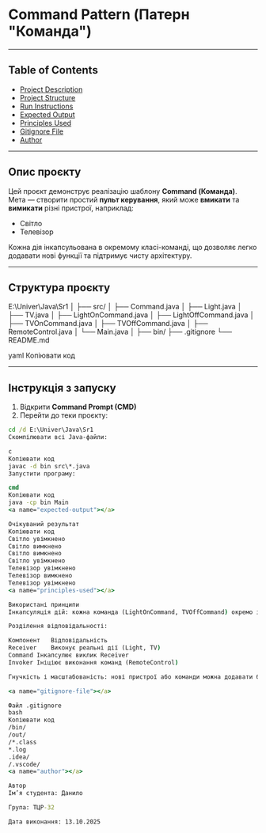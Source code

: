 # Command Pattern (Патерн "Команда")

---

## Table of Contents
- [Project Description](#project-description)
- [Project Structure](#project-structure)
- [Run Instructions](#run-instructions)
- [Expected Output](#expected-output)
- [Principles Used](#principles-used)
- [Gitignore File](#gitignore-file)
- [Author](#author)

---

<a name="project-description"></a>
## Опис проєкту
Цей проєкт демонструє реалізацію шаблону **Command (Команда)**.  
Мета — створити простий **пульт керування**, який може **вмикати** та **вимикати** різні пристрої, наприклад:

- Світло  
- Телевізор  

Кожна дія інкапсульована в окремому класі-команді, що дозволяє легко додавати нові функції та підтримує чисту архітектуру.

---

<a name="project-structure"></a>
## Структура проєкту
E:\Univer\Java\Sr1
│
├── src/
│ ├── Command.java
│ ├── Light.java
│ ├── TV.java
│ ├── LightOnCommand.java
│ ├── LightOffCommand.java
│ ├── TVOnCommand.java
│ ├── TVOffCommand.java
│ ├── RemoteControl.java
│ └── Main.java
│
├── bin/
├── .gitignore
└── README.md

yaml
Копіювати код

---

<a name="run-instructions"></a>
## Інструкція з запуску
1. Відкрити **Command Prompt (CMD)**  
2. Перейти до теки проєкту:

```cmd
cd /d E:\Univer\Java\Sr1
Скомпілювати всі Java-файли:

c
Копіювати код
javac -d bin src\*.java
Запустити програму:

cmd
Копіювати код
java -cp bin Main
<a name="expected-output"></a>

Очікуваний результат
Копіювати код
Світло увімкнено
Світло вимкнено
Світло вимкнено
Світло увімкнено
Телевізор увімкнено
Телевізор вимкнено
Телевізор увімкнено
<a name="principles-used"></a>

Використані принципи
Інкапсуляція дій: кожна команда (LightOnCommand, TVOffCommand) окремо інкапсулює дію.

Розділення відповідальності:

Компонент	Відповідальність
Receiver	Виконує реальні дії (Light, TV)
Command	Інкапсулює виклик Receiver
Invoker	Ініціює виконання команд (RemoteControl)

Гнучкість і масштабованість: нові пристрої або команди можна додавати без зміни існуючого коду.

<a name="gitignore-file"></a>

Файл .gitignore
bash
Копіювати код
/bin/
/out/
/*.class
*.log
.idea/
/.vscode/
<a name="author"></a>

Автор
Ім’я студента: Данило

Група: ТЦР-32

Дата виконання: 13.10.2025

